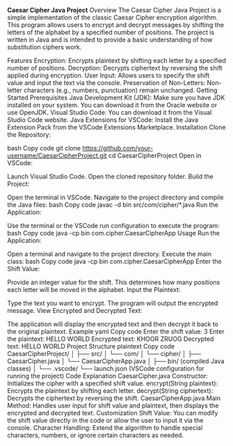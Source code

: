 **Caesar Cipher Java Project**
*Overview*
The Caesar Cipher Java Project is a simple implementation of the classic Caesar Cipher encryption algorithm. This program allows users to encrypt and decrypt messages by shifting the letters of the alphabet by a specified number of positions. The project is written in Java and is intended to provide a basic understanding of how substitution ciphers work.

Features
Encryption: Encrypts plaintext by shifting each letter by a specified number of positions.
Decryption: Decrypts ciphertext by reversing the shift applied during encryption.
User Input: Allows users to specify the shift value and input the text via the console.
Preservation of Non-Letters: Non-letter characters (e.g., numbers, punctuation) remain unchanged.
Getting Started
Prerequisites
Java Development Kit (JDK): Make sure you have JDK installed on your system. You can download it from the Oracle website or use OpenJDK.
Visual Studio Code: You can download it from the Visual Studio Code website.
Java Extensions for VSCode: Install the Java Extension Pack from the VSCode Extensions Marketplace.
Installation
Clone the Repository:

bash
Copy code
git clone https://github.com/your-username/CaesarCipherProject.git
cd CaesarCipherProject
Open in VSCode:

Launch Visual Studio Code.
Open the cloned repository folder.
Build the Project:

Open the terminal in VSCode.
Navigate to the project directory and compile the Java files:
bash
Copy code
javac -d bin src/com/cipher/*.java
Run the Application:

Use the terminal or the VSCode run configuration to execute the program:
bash
Copy code
java -cp bin com.cipher.CaesarCipherApp
Usage
Run the Application:

Open a terminal and navigate to the project directory.
Execute the main class:
bash
Copy code
java -cp bin com.cipher.CaesarCipherApp
Enter the Shift Value:

Provide an integer value for the shift. This determines how many positions each letter will be moved in the alphabet.
Input the Plaintext:

Type the text you want to encrypt. The program will output the encrypted message.
View Encrypted and Decrypted Text:

The application will display the encrypted text and then decrypt it back to the original plaintext.
Example
yaml
Copy code
Enter the shift value: 3
Enter the plaintext: HELLO WORLD
Encrypted text: KHOOR ZRUOG
Decrypted text: HELLO WORLD
Project Structure
plaintext
Copy code
CaesarCipherProject/
│
├── src/
│   └── com/
│       └── cipher/
│           ├── CaesarCipher.java
│           └── CaesarCipherApp.java
│
├── bin/  (compiled Java classes)
│
└── .vscode/
    └── launch.json  (VSCode configuration for running the project)
Code Explanation
CaesarCipher.java
Constructor: Initializes the cipher with a specified shift value.
encrypt(String plaintext): Encrypts the plaintext by shifting each letter.
decrypt(String ciphertext): Decrypts the ciphertext by reversing the shift.
CaesarCipherApp.java
Main Method: Handles user input for shift value and plaintext, then displays the encrypted and decrypted text.
Customization
Shift Value: You can modify the shift value directly in the code or allow the user to input it via the console.
Character Handling: Extend the algorithm to handle special characters, numbers, or ignore certain characters as needed.
